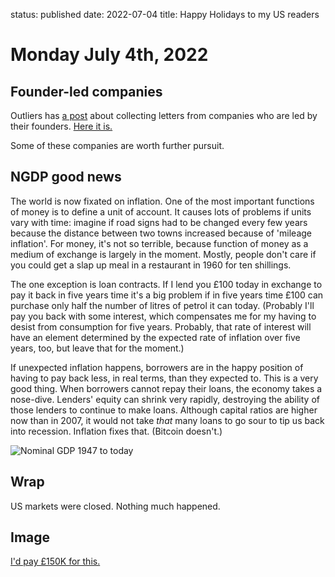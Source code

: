 status: published
date: 2022-07-04
title: Happy Holidays to my US readers

# Monday  July 4th, 2022

## Founder-led companies

Outliers has [a post](https://outliers.substack.com/p/shareholder-letters-from-ceos-of?utm_source=email) about collecting letters from companies who are led by their founders. 
[Here it is.](https://docs.google.com/spreadsheets/d/1AaoL9E_zLmgnq64-BKt72oPMLeUrw5dBpdmYPW1bEc4/edit#gid=0)

Some of these companies are worth further pursuit.

## NGDP good news

The world is now fixated on inflation. 
One of the most important functions of money is to define a unit of account. 
It causes lots of problems if units vary with time: imagine if road signs had to be changed every few years
because the distance between two towns increased because of 'mileage inflation'.
For money, it's not so terrible, because function of money as a medium of exchange is largely 
in the moment. Mostly, people don't care if you could get a slap up meal in a restaurant in 1960 for ten shillings.

The one exception is loan contracts. 
If I lend you £100 today in exchange to pay it back in five years time it's a big problem if in five years time £100 can purchase only half the number of litres of petrol it can today.
(Probably I'll pay you back with some interest, which compensates me for my having to desist from consumption for five years. Probably, that rate of interest will have an element determined by the expected rate of inflation over five years, too, but leave that for the moment.)

If unexpected inflation happens, borrowers are in the happy position of having to pay back less, in real terms, than they expected to. 
This is a very good thing. When borrowers cannot repay their loans, the economy takes a nose-dive. 
Lenders' equity can shrink very rapidly, destroying the ability of those lenders to continue to make loans.
Although capital ratios are higher now than in 2007, it would not take _that_ many loans to go sour to tip us back into recession.
Inflation fixes that. (Bitcoin doesn't.)

![Nominal GDP 1947 to today](https://preview.redd.it/4t55scfwxl991.png?width=960&crop=smart&auto=webp&s=67b157f3d02d6a165d90b4ea793f9a76cabb937f)

## Wrap

US markets were closed. Nothing much happened.

## Image

[I'd pay £150K for this.](https://twitter.com/vlady_elena/status/1543878253697503233?s=20&t=Du0wd6D9DczLJ--097kyWg) 
